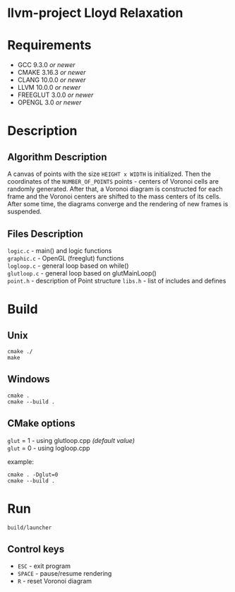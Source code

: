 # llvm-project Lloyd Relaxation
# Requirements
* GCC 9.3.0 *or newer*
* CMAKE 3.16.3 *or newer*
* CLANG 10.0.0 *or newer*
* LLVM 10.0.0 *or newer*
* FREEGLUT 3.0.0 *or newer*
* OPENGL 3.0 *or newer*
# Description
## Algorithm Description
A canvas of points with the size `HEIGHT x WIDTH` is initialized. Then the coordinates of the `NUMBER_OF_POINTS` points - centers of Voronoi cells are randomly generated. After that, a Voronoi diagram is constructed for each frame and the Voronoi centers are shifted to the mass centers of its cells. After some time, the diagrams converge and the rendering of new frames is suspended.
## Files Description
`logic.c` - main() and logic functions  
`graphic.c` - OpenGL (freeglut) functions  
`logloop.c` - general loop based on while()  
`glutloop.c` - general loop based on glutMainLoop()  
`point.h` - description of Point structure 
`libs.h` - list of includes and defines
# Build
## Unix
    cmake ./
    make
## Windows
    cmake .
    cmake --build .

## CMake options
`glut` = 1 - using glutloop.cpp *(default value)*  
`glut` = 0 - using logloop.cpp  

example:  

    cmake . -Dglut=0
    cmake --build .
# Run
    build/launcher

## Control keys
* `ESC` - exit program
* `SPACE` - pause/resume rendering
* `R` - reset Voronoi diagram